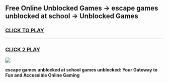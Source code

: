 
## Free Online Unblocked Games → escape games unblocked at school → Unblocked Games
<h3>
<a href="https://premium.freeplayer.one?title=escape_games_unblocked_at_school&ref=21F">CLICK TO PLAY</a></h3>
<hr>

<h3>
<a href="https://premium.freeplayer.one?title=escape_games_unblocked_at_school&ref=21F">CLICK 2 PLAY</a>
  
</h3>

<a href="https://premium.freeplayer.one?title=escape_games_unblocked_at_school&ref=21F/"><img src="https://clearcache.store/games.png"></a>


**escape games unblocked at school games unblocked: Your Gateway to Fun and Accessible Online Gaming**
